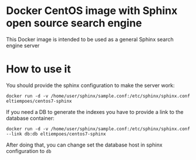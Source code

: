 # Docker CentOS image with Sphinx open source search engine

This Docker image is intended to be used as a general Sphinx search engine server

# How to use it

You should provide the sphinx configuration to make the server work:

`docker run -d -v /home/user/sphinx/sample.conf:/etc/sphinx/sphinx.conf eltiempoes/centos7-sphinx`

If you need a DB to generate the indexes you have to provide a link to the database container:

`docker run -d -v /home/user/sphinx/sample.conf:/etc/sphinx/sphinx.conf --link db:db eltiempoes/centos7-sphinx`

After doing that, you can change set the database host in sphinx configuration to `db`
